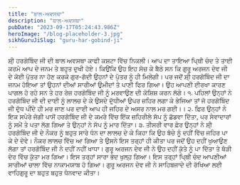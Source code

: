 ```yaml
---
title: "ਬਾਲ-ਅਵਸਥਾ"
description: "ਬਾਲ-ਅਵਸਥਾ"
pubDate: "2023-09-17T05:24:43.986Z"
heroImage: "/blog-placeholder-3.jpg"
sikhGuruJiSlug: "guru-har-gobind-ji"
---
```


ਸ਼ੀ੍ ਹਰਗੋਬਿੰਦ ਜੀ ਦੀ ਬਾਲ ਅਵਸਥਾ ਕਾਫੀ ਕਸ਼ਟਾ ਵਿੱਚ ਨਿਕਲੀ।
ਆਪ ਦਾ ਤਾਇਆ ਪਿ੍ਥੀ ਚੰਦ ਤੇ ਤਾਈ ਕਰਮੋ ਆਪ ਦੇ ਜਨਮ ਤੇ ਬਹੁਤ ਦੁਖੀ ਹੋਏ। ਕਿਉਂਕਿ ਉਹ ਇਹ ਸੋਚ ਕੇ ਬੈਠੇ ਸਨ ਕਿ ਗੁਰੂ ਅਰਜਨ ਦੇਵ ਜੀ ਦੇ ਕੋਈ ਪੁੱਤਰ ਨਾ ਹੋਣ ਕਰਕੇ ਗੁਰ-ਗੱਦੀ ਉਹਨਾਂ ਦੇ ਪੁੱਤਰ ਨੂੰ ਹੀ ਮਿਲੇਗੀ। ਪਰ ਜਦੋਂ ਸ਼ੀ੍ ਹਰਗੋਬਿੰਦ ਜੀ ਦਾ ਜਨਮ ਹੋਇਆ ਤਾਂ ਉਹਨਾਂ ਦੀਆਂ ਸਾਰੀਆਂ ਉਮੀਦਾਂ ਤੇ ਪਾਣੀ ਫਿਰ ਗਿਆ। ਉਹ ਆਪਣੀ ਈਰਖਾ ਕਾਰਣ ਪਾਗਲ ਹੋ ਰਹੇ ਸਨ ਤੇ ਹਰ ਰੋਜ਼ ਹਰਗੋਬਿੰਦ ਜੀ ਨੂੰ ਮਰਵਾਉਣ ਦੀ ਕੋਸ਼ਿਸ਼ ਕਰਨ ਲੱਗੇ।
੧. ਪਹਿਲਾਂ ਉਨ੍ਹਾਂ ਨੇ ਹਰਗੋਬਿੰਦ ਜੀ ਦੀ ਦਾਈ ਨੂੰ ਲਾਲਚ ਦੇ ਕੇ ਉਸਦੇ ਦੁੱਧੀਆਂ ਉਪਰ ਜ਼ਹਿਰ ਲਗਾ ਕੇ ਭੇਜਿਆ ਤਾਂ ਜੋ ਹਰਗੋਬਿੰਦ ਜੀ ਦੁੱਧ ਪੀਂਦੇ ਹੀ ਮਰ ਜਾਣ ਪਰ ਦਾਈ ਆਪ ਹੀ ਜਹਿਰ ਦੇ ਅਸਰ ਨਾਲ ਮਰ ਗਈ।।
੨. ਫ਼ਿਰ ਉਨ੍ਹਾਂ ਨੇ ਇਕ ਸਪੇਰੇ ਜੋਗੀ ਪਾਸੋਂ ਹਰਗੋਬਿੰਦ ਜੀ ਦੇ ਕਮਰੇ ਵਿੱਚ ਇੱਕ ਜ਼ਹਿਰੀਲੇ ਸੱਪ ਨੂੰ ਛੱਡਵਾ ਦਿੱਤਾ, ਪਰ ਸੇਵਾਦਾਰਾਂ ਨੂੰ ਸਮੇਂ ਤੇ ਪਤਾ ਲੱਗ ਗਿਆ ਤੇ ਉਨ੍ਹਾਂ ਨੇ ਸੱਪ ਨੂੰ ਮਾਰ ਦਿੱਤਾ।
੩. ਤੀਸਰੀ ਵਾਰ ਫ਼ੇਰ ਉਨ੍ਹਾਂ ਨੇ ਸ਼ੀ੍ ਹਰਗੋਬਿੰਦ ਜੀ ਦੇ ਨੌਕਰ ਨੂੰ ਬਹੁਤ ਸਾਰੇ ਧੰਨ ਦਾ ਲਾਲਚ ਦੇ ਕੇ ਕਿਹਾ ਕਿ ਉਹ ਬੱਚੇ ਨੂੰ ਦਹੀਂ ਵਿੱਚ ਜਹਿਰ ਪਾ ਕੇ ਦੇ ਦੇਵੇ। ਨੌਕਰ ਲਾਲਚ ਵਿੱਚ ਆ ਗਿਆ ਤੇ ਉਸਨੇ ਇਸ ਤਰ੍ਹਾਂ ਹੀ ਕੀਤਾ ਪਰ ਜਦੋਂ ਉਹ ਦਹੀਂ ਖੁਆਉਣ ਲੱਗਾ ਤਾਂ ਹਰਗੋਬਿੰਦ ਜੀ ਨੇ ਦਹੀਂ ਨਹੀਂ ਖਾਧਾ। ਗੁਰੂ ਅਰਜਨ ਦੇਵ ਜੀ ਨੇ ਉਹ ਦਹੀਂ ਕੁੱਤੇ ਨੂੰ ਪਾ ਦਿੱਤਾ ਤੇ ਥੋੜੀ ਦੇਰ ਵਿੱਚ ਕੁੱਤਾ ਮਰ ਗਿਆ। ਇਸ ਤਰ੍ਹਾਂ ਸਾਰਾ ਭੇਦ ਖੁਲ੍ਹ ਗਿਆ।
ਇਸ ਤਰ੍ਹਾਂ ਪਿ੍ਥੀ ਚੰਦ ਆਪਣੀਆਂ ਸਾਰੀਆਂ ਚਾਲਾ ਵਿੱਚ ਨਾਕਾਮਯਾਬ ਹੋ ਗਿਆ। ਗੁਰੂ ਅਰਜਨ ਦੇਵ ਜੀ ਨੇ ਸਾਹਿਬਜਾਦੇ ਦੀ ਰੱਖਿਆ ਲਈ ਵਾਹਿਗੁਰੂ ਦਾ ਬਹੁਤ ਬਹੁਤ ਧੰਨਵਾਦ ਕੀਤਾ।

